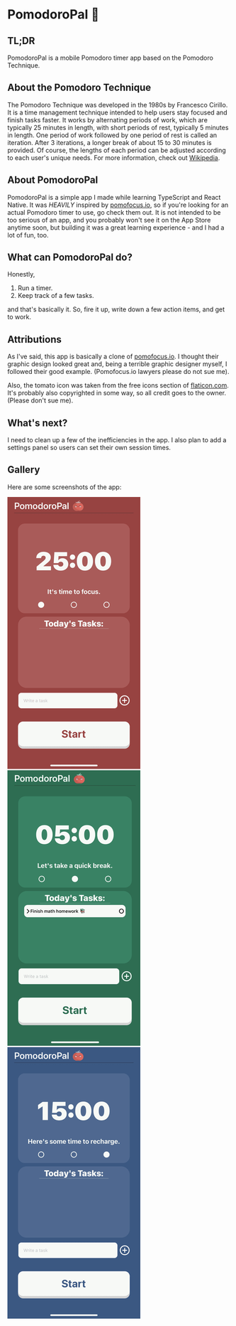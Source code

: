 # PomodoroPal :tomato:
## TL;DR
PomodoroPal is a mobile Pomodoro timer app based on the Pomodoro Technique.

## About the Pomodoro Technique
The Pomodoro Technique was developed in the 1980s by Francesco Cirillo. It is a time management technique intended to help users stay focused and finish tasks faster. It works by alternating periods of work, which are typically 25 minutes in length, with short periods of rest, typically 5 minutes in length. One period of work followed by one period of rest is called an iteration. After 3 iterations, a longer break of about 15 to 30 minutes is provided. Of course, the lengths of each period can be adjusted according to each user's unique needs. For more information, check out [Wikipedia](https://en.wikipedia.org/wiki/Pomodoro_Technique "Pomodoro Technique").

## About PomodoroPal
PomodoroPal is a simple app I made while learning TypeScript and React Native. It was *_HEAVILY_* inspired by [pomofocus.io](https://pomofocus.io/), so if you're looking for an actual Pomodoro timer to use, go check them out. It is not intended to be too serious of an app, and you probably won't see it on the App Store anytime soon, but building it was a great learning experience - and I had a lot of fun, too. 

## What can PomodoroPal do? 
Honestly, 
1. Run a timer.
2. Keep track of a few tasks.

and that's basically it. So, fire it up, write down a few action items, and get to work.

## Attributions
As I've said, this app is basically a clone of [pomofocus.io](https://pomofocus.io/). I thought their graphic design looked great and, being a terrible graphic designer myself, I followed their good example. (Pomofocus.io lawyers please do not sue me). 

Also, the tomato icon was taken from the free icons section of [flaticon.com](https://www.flaticon.com/free-icon/tomato_877712). It's probably also copyrighted in some way, so all credit goes to the owner. (Please don't sue me). 

## What's next? 
I need to clean up a few of the inefficiencies in the app. I also plan to add a settings panel so users can set their own session times. 

## Gallery 
Here are some screenshots of the app:

![focus screen](./docs/focus_screen.png)
![short break screen](./docs/short_break_screen.png)
![long break screen](./docs/long_break_screen.png)



